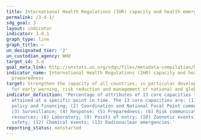 ```yaml
---
title: International Health Regulations (IHR) capacity and health emergency preparedness
permalink: /3-d-1/
sdg_goal: 3
layout: indicator
indicator: 3.d.1
graph_type: line
graph_title: ~
un_designated_tier: '2'
un_custodian_agency: WHO
target_id: 3.d
goal_meta_link: http://unstats.un.org/sdgs/files/metadata-compilation/Metadata-Goal-3.pdf
indicator_name: International Health Regulations (IHR) capacity and health emergency
  preparedness
target: Strengthen the capacity of all countries, in particular developing countries,
  for early warning, risk reduction and management of national and global health risks.
indicator_definition: 'Percentage of attributes of 13 core capacities that have been
  attained at a specific point in time. The 13 core capacities are: (1) National legislation,
  policy and financing; (2) Coordination and National Focal Point communications;
  (3) Surveillance; (4) Response; (5) Preparedness; (6) Risk communication; (7) Human
  resources; (8) Laboratory; (9) Points of entry; (10) Zoonotic events; (11) Food
  safety; (12) Chemical events; (13) Radionuclear emergencies.'
reporting_status: notstarted
---
```

